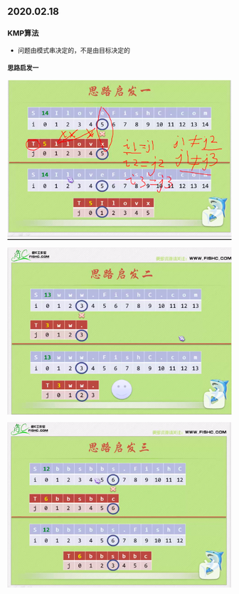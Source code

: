 ## 2020.02.18
### KMP算法
* 问题由模式串决定的，不是由目标决定的

#### 思路启发一

![](MDimgs/2021-02-18-16-53-25.png)

![](MDimgs/2021-02-18-16-54-34.png)

![](MDimgs/2021-02-18-16-55-31.png)

